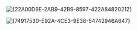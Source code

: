 ![{22A00D9E-2AB9-42B9-8597-422A84820212}](https://github.com/user-attachments/assets/94840aee-8db3-45b1-ad64-e98924b9ce0c)

 ![{74917530-E92A-4CE3-9E38-54742946A647}](https://github.com/user-attachments/assets/8403cf5c-6573-4ecc-b1bf-023ad6540032)
 

